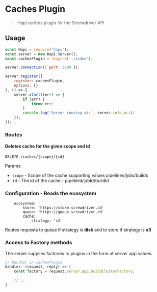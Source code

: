 # Caches Plugin
> Hapi caches plugin for the Screwdriver API

## Usage
```javascript
const Hapi = require('hapi');
const server = new Hapi.Server();
const cachesPlugin = require('./index');

server.connection({ port: 3000 });

server.register({
    register: cachesPlugin,
    options: {}
}, () => {
    server.start((err) => {
        if (err) {
            throw err;
        }
        console.log('Server running at:', server.info.uri);
    });
});

```

### Routes

#### Deletes cache for the given scope and id
`DELETE /caches/{scope}/{id}`

Params:

* `scope` - Scope of the cache supporting values pipelines/jobs/builds
* `id` - The id of the cache - pipelinId/jobId/buildId

### Configuration - Reads the ecosystem
```
    ecosystem:
        store: 'https://store.screwdriver.cd'
        queue: 'https://queue.screwdriver.cd'
        cache:
            strategy: 's3'
```
Routes requests to queue if strategy is **disk** and to store if strategy is **s3**

### Access to Factory methods
The server supplies factories to plugins in the form of server app values:

```js
// handler in cachesPlugin
handler: (request, reply) => {
    const factory = request.server.app.buildClusterFactory;

    // ...
}
```
